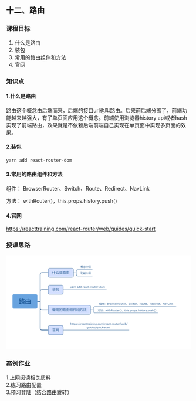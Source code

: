 ## 十二、路由

### 课程目标

1. 什么是路由
2. 装包
3. 常用的路由组件和方法
4. 官网

### 知识点

#### 1.什么是路由
路由这个概念由后端而来，后端的接口url也叫路由。后来前后端分离了，前端功能越来越强大，有了单页面应用这个概念。前端使用浏览器history api或者hash实现了前端路由，效果就是不依赖后端前端自己实现在单页面中实现多页面的效果。
  
#### 2.装包

```js
yarn add react-router-dom
```

#### 3.常用的路由组件和方法

组件：
BrowserRouter、Switch、Route、Redirect、NavLink

方法：
withRouter()，this.props.history.push()


#### 4.官网

https://reacttraining.com/react-router/web/guides/quick-start  

### 授课思路

![](./images/12路由.png)    

### 案例作业

1.上网阅读相关质料  
2.练习路由配置  
3.预习登陆（结合路由跳转）

